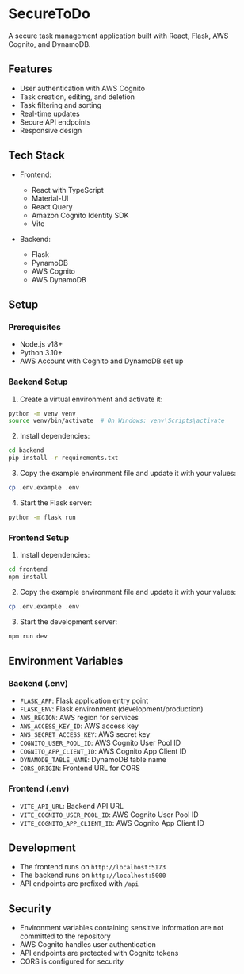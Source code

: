 # SecureToDo

A secure task management application built with React, Flask, AWS Cognito, and DynamoDB.

## Features

- User authentication with AWS Cognito
- Task creation, editing, and deletion
- Task filtering and sorting
- Real-time updates
- Secure API endpoints
- Responsive design

## Tech Stack

- Frontend:
  - React with TypeScript
  - Material-UI
  - React Query
  - Amazon Cognito Identity SDK
  - Vite

- Backend:
  - Flask
  - PynamoDB
  - AWS Cognito
  - AWS DynamoDB

## Setup

### Prerequisites

- Node.js v18+
- Python 3.10+
- AWS Account with Cognito and DynamoDB set up

### Backend Setup

1. Create a virtual environment and activate it:
```bash
python -m venv venv
source venv/bin/activate  # On Windows: venv\Scripts\activate
```

2. Install dependencies:
```bash
cd backend
pip install -r requirements.txt
```

3. Copy the example environment file and update it with your values:
```bash
cp .env.example .env
```

4. Start the Flask server:
```bash
python -m flask run
```

### Frontend Setup

1. Install dependencies:
```bash
cd frontend
npm install
```

2. Copy the example environment file and update it with your values:
```bash
cp .env.example .env
```

3. Start the development server:
```bash
npm run dev
```

## Environment Variables

### Backend (.env)

- `FLASK_APP`: Flask application entry point
- `FLASK_ENV`: Flask environment (development/production)
- `AWS_REGION`: AWS region for services
- `AWS_ACCESS_KEY_ID`: AWS access key
- `AWS_SECRET_ACCESS_KEY`: AWS secret key
- `COGNITO_USER_POOL_ID`: AWS Cognito User Pool ID
- `COGNITO_APP_CLIENT_ID`: AWS Cognito App Client ID
- `DYNAMODB_TABLE_NAME`: DynamoDB table name
- `CORS_ORIGIN`: Frontend URL for CORS

### Frontend (.env)

- `VITE_API_URL`: Backend API URL
- `VITE_COGNITO_USER_POOL_ID`: AWS Cognito User Pool ID
- `VITE_COGNITO_APP_CLIENT_ID`: AWS Cognito App Client ID

## Development

- The frontend runs on `http://localhost:5173`
- The backend runs on `http://localhost:5000`
- API endpoints are prefixed with `/api`

## Security

- Environment variables containing sensitive information are not committed to the repository
- AWS Cognito handles user authentication
- API endpoints are protected with Cognito tokens
- CORS is configured for security 